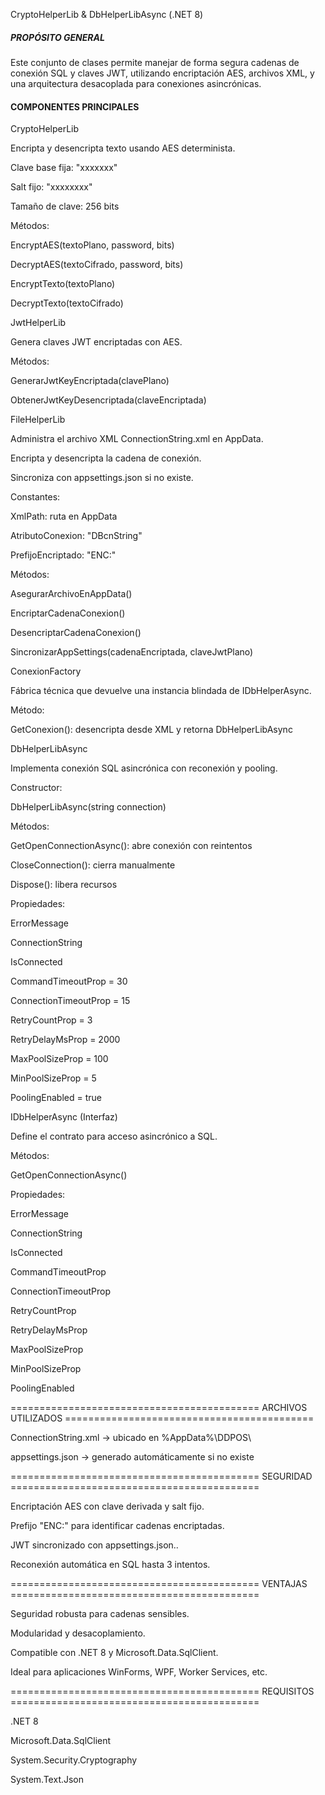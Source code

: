 CryptoHelperLib & DbHelperLibAsync (.NET 8) 

##### PROPÓSITO GENERAL #####
Este conjunto de clases permite manejar de forma segura cadenas de conexión SQL y claves JWT, utilizando encriptación AES, archivos XML, y una arquitectura desacoplada para conexiones asincrónicas.

#### COMPONENTES PRINCIPALES ######

CryptoHelperLib

Encripta y desencripta texto usando AES determinista.

Clave base fija: "xxxxxxx"

Salt fijo: "xxxxxxxx"

Tamaño de clave: 256 bits

Métodos:

EncryptAES(textoPlano, password, bits)

DecryptAES(textoCifrado, password, bits)

EncryptTexto(textoPlano)

DecryptTexto(textoCifrado)

JwtHelperLib

Genera claves JWT encriptadas con AES.

Métodos:

GenerarJwtKeyEncriptada(clavePlano)

ObtenerJwtKeyDesencriptada(claveEncriptada)

FileHelperLib

Administra el archivo XML ConnectionString.xml en AppData.

Encripta y desencripta la cadena de conexión.

Sincroniza con appsettings.json si no existe.

Constantes:

XmlPath: ruta en AppData

AtributoConexion: "DBcnString"

PrefijoEncriptado: "ENC:"

Métodos:

AsegurarArchivoEnAppData()

EncriptarCadenaConexion()

DesencriptarCadenaConexion()

SincronizarAppSettings(cadenaEncriptada, claveJwtPlano)

ConexionFactory

Fábrica técnica que devuelve una instancia blindada de IDbHelperAsync.

Método:

GetConexion(): desencripta desde XML y retorna DbHelperLibAsync

DbHelperLibAsync

Implementa conexión SQL asincrónica con reconexión y pooling.

Constructor:

DbHelperLibAsync(string connection)

Métodos:

GetOpenConnectionAsync(): abre conexión con reintentos

CloseConnection(): cierra manualmente

Dispose(): libera recursos

Propiedades:

ErrorMessage

ConnectionString

IsConnected

CommandTimeoutProp = 30

ConnectionTimeoutProp = 15

RetryCountProp = 3

RetryDelayMsProp = 2000

MaxPoolSizeProp = 100

MinPoolSizeProp = 5

PoolingEnabled = true

IDbHelperAsync (Interfaz)

Define el contrato para acceso asincrónico a SQL.

Métodos:

GetOpenConnectionAsync()

Propiedades:

ErrorMessage

ConnectionString

IsConnected

CommandTimeoutProp

ConnectionTimeoutProp

RetryCountProp

RetryDelayMsProp

MaxPoolSizeProp

MinPoolSizeProp

PoolingEnabled

=========================================== ARCHIVOS UTILIZADOS ===========================================

ConnectionString.xml → ubicado en %AppData%\DDPOS\

appsettings.json → generado automáticamente si no existe

===========================================  SEGURIDAD ===========================================

Encriptación AES con clave derivada y salt fijo.

Prefijo "ENC:" para identificar cadenas encriptadas.

JWT sincronizado con appsettings.json..

Reconexión automática en SQL hasta 3 intentos.

===========================================  VENTAJAS ===========================================

Seguridad robusta para cadenas sensibles.

Modularidad y desacoplamiento.

Compatible con .NET 8 y Microsoft.Data.SqlClient.

Ideal para aplicaciones WinForms, WPF, Worker Services, etc.

===========================================  REQUISITOS ===========================================

.NET 8

Microsoft.Data.SqlClient

System.Security.Cryptography

System.Text.Json
